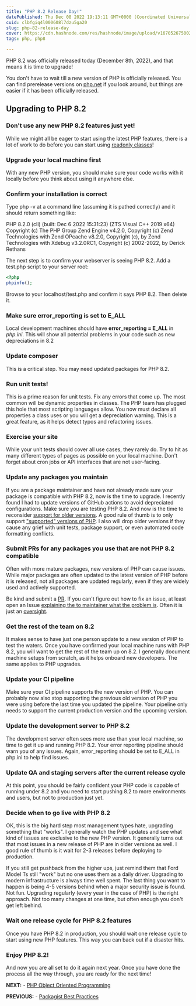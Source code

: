 ```yaml
---
title: "PHP 8.2 Release Day!"
datePublished: Thu Dec 08 2022 19:13:11 GMT+0000 (Coordinated Universal Time)
cuid: clbfgiq4l000608l7dzu5ga20
slug: php-82-release-day
cover: https://cdn.hashnode.com/res/hashnode/image/upload/v1670526750027/qL-pZTqWO.jpg
tags: php, php8

---
```


PHP 8.2 was officially released today (December 8th, 2022), and that means it is time to upgrade!

You don't have to wait till a new version of PHP is officially released. You can find prerelease versions on [php.net](https://www.php.net/) if you look around, but things are easier if it has been officially released.

## Upgrading to PHP 8.2

### Don't use any new PHP 8.2 features just yet!

While we might all be eager to start using the latest PHP features, there is a lot of work to do before you can start using [readonly classes](https://www.php.net/releases/8.2/en.php)!

### Upgrade your local machine first

With any new PHP version, you should make sure your code works with it locally before you think about using it anywhere else.

### Confirm your installation is correct

Type php -v at a command line (assuming it is pathed correctly) and it should return something like:

PHP 8.2.0 (cli) (built: Dec 6 2022 15:31:23) (ZTS Visual C++ 2019 x64) Copyright (c) The PHP Group Zend Engine v4.2.0, Copyright (c) Zend Technologies with Zend OPcache v8.2.0, Copyright (c), by Zend Technologies with Xdebug v3.2.0RC1, Copyright (c) 2002-2022, by Derick Rethans

The next step is to confirm your webserver is seeing PHP 8.2. Add a test.php script to your server root:

```php
<?php
phpinfo();
```

Browse to your localhost/test.php and confirm it says PHP 8.2. Then delete it.

### Make sure error\_reporting is set to E\_ALL

Local development machines should have **error\_reporting = E\_ALL** in *php.ini*. This will show all potential problems in your code such as new depreciations in 8.2

### Update composer

This is a critical step. You may need updated packages for PHP 8.2.

### Run unit tests!

This is a prime reason for unit tests. Fix any errors that come up. The most common will be dynamic properties in classes. The PHP team has plugged this hole that most scripting languages allow. You now must declare all properties a class uses or you will get a depreciation warning. This is a great feature, as it helps detect typos and refactoring issues.

### Exercise your site

While your unit tests should cover all use cases, they rarely do. Try to hit as many different types of pages as possible on your local machine. Don't forget about cron jobs or API interfaces that are not user-facing.

### Update any packages you maintain

If you are a package maintainer and have not already made sure your package is compatible with PHP 8.2, now is the time to upgrade. I recently found I had to update versions of GitHub actions to avoid depreciated configurations. Make sure you are testing PHP 8.2. And now is the time to reconsider [support for older versions](https://blog.phpfui.com/the-costs-of-legacy-support). A good rule of thumb is to only support ["supported" versions of PHP](https://www.php.net/supported-versions.php). I also will drop older versions if they cause any grief with unit tests, package support, or even automated code formatting conflicts.

### Submit PRs for any packages you use that are not PHP 8.2 compatible

Often with more mature packages, new versions of PHP can cause issues. While major packages are often updated to the latest version of PHP before it is released, not all packages are updated regularly, even if they are widely used and actively supported.

Be kind and submit a [PR](https://github.com/scrivo/highlight.php/pull/94). If you can't figure out how to fix an issue, at least open an Issue [explaining the to maintainer what the problem is](https://github.com/soundasleep/html2text/issues/100). Often it is just an [oversight](https://github.com/scrivo/highlight.php/issues/99).

### Get the rest of the team on 8.2

It makes sense to have just one person update to a new version of PHP to test the waters. Once you have confirmed your local machine runs with PHP 8.2, you will want to get the rest of the team up on 8.2. I generally document machine setups from scratch, as it helps onboard new developers. The same applies to PHP upgrades.

### Update your CI pipeline

Make sure your CI pipeline supports the new version of PHP. You can probably now also stop supporting the previous old version of PHP you were using before the last time you updated the pipeline. Your pipeline only needs to support the current production version and the upcoming version.

### Update the development server to PHP 8.2

The development server often sees more use than your local machine, so time to get it up and running PHP 8.2. Your error reporting pipeline should warn you of any issues. Again, error\_reporting should be set to E\_ALL in php.ini to help find issues.

### Update QA and staging servers after the current release cycle

At this point, you should be fairly confident your PHP code is capable of running under 8.2 and you need to start pushing 8.2 to more environments and users, but not to production just yet.

### Decide when to go live with PHP 8.2

OK, this is the big hard step most management types hate, upgrading something that "works". I generally watch the PHP updates and see what kind of issues are exclusive to the new PHP version. It generally turns out that most issues in a new release of PHP are in older versions as well. I good rule of thumb is it wait for 2-3 releases before deploying to production.

If you still get pushback from the higher ups, just remind them that Ford Model Ts still "work" but no one uses them as a daily driver. Upgrading to modern infrastructure is always time well spent. The last thing you want to happen is being 4-5 versions behind when a major security issue is found. Not fun. Upgrading regularly (every year in the case of PHP) is the right approach. Not too many changes at one time, but often enough you don't get left behind.

### Wait one release cycle for PHP 8.2 features

Once you have PHP 8.2 in production, you should wait one release cycle to start using new PHP features. This way you can back out if a disaster hits.

### Enjoy PHP 8.2!

And now you are all set to do it again next year. Once you have done the process all the way through, you are ready for the next time!

**NEXT:** - [PHP Object Oriented Programming](https://blog.phpfui.com/php-object-oriented-programming)

**PREVIOUS:** - [Packagist Best Practices](https://blog.phpfui.com/packagist-best-practices)
